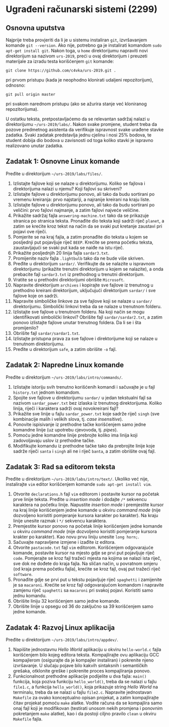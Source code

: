 # Ugrađeni računarski sistemi (2299)
## Osnovna uputstva
Najprije treba provjeriti da li je u sistemu instaliran `git`, izvršavanjem komande `git --version`. Ako nije, potrebno ga je instalirati komandom `sudo apt-get install git`. Nakon toga, u `home` direktorijumu napraviti novi direktorijum sa nazivom `urs-2019`, preći u ovaj direktorijum i preuzeti materijale za izradu testa korišćenjem `git` komande:

```
git clone https://github.com/c4vka/urs-2019.git .
```

pri prvom pristupu (kada je neophodno klonirati udaljeni repozitorijum), odnosno:

```
git pull origin master
```

pri svakom narednom pristupu (ako se ažurira stanje već kloniranog repozitorijuma).

U ostatku teksta, pretpostavljaćemo da se relevantan sadržaj nalazi u direktorijumu `~/urs-2019/labs/`. Nakon svake promjene, student treba da pozove predmetnog asistenta da verifikuje ispravnost svake urađene stavke zadatka. Svaki zadatak predstavlja jednu cjelinu i nosi 25% bodova, te student dobija dio bodova u zavisnosti od toga koliko stavki je ispravno realizovano unutar zadatka.

## Zadatak 1: Osnovne Linux komande
Pređite u direktorijum `~/urs-2019/labs/files/`.

1. Izlistajte fajlove koji se nalaze u direktorijumu. Koliko se fajlova i direktorijuma nalazi u njemu? Koji fajlovi su skriveni?
2. Izlistajte fajlove u direktorijumu ponovo, ali tako da budu sortirani po vremenu kreiranja: prvo najstariji, a najranije kreirani na kraju liste.
3. Izlistajte fajlove u direktorijumu ponovo, ali tako da budu sortirani po veličini: prvo fajlovi najmanje, a zatim fajlovi najveće veličine.
4. Prikažite sadržaj fajla `answering-machine.txt` tako da se prikazuje stranica po stranica teksta. Pronađite dio teksta koji sadrži riječ `planet`, a zatim se krećite kroz tekst na način da se svaki put kretanje zaustavi pri pojavi ove riječi.
5. Pomjerite se na kraj fajla, a zatim pronađite dio teksta u kojem se posljednji put pojavljuje riječ `BEEP`. Krećite se prema početku teksta, zaustavljajući se svaki put kada se naiđe na istu riječ.
6. Prikažite posljednjih 20 linija fajla `sardar3.txt`.
7. Promijenite naziv fajla `.lightbulb` tako da ne bude više skriven.
8. Pređite u direktorijum `sardar/`. Verifikujte da se nalazite u ispravnom direktorijumu (prikažite trenutni direktorijum u kojem se nalazite), a onda prebacite fajl `sardar3.txt` iz prethodnog u trenutni direktorijum.
9. Vratite se u prethodni direktorijumi obrišite `Microsoft`.
10. Napravite direktorijum `archives` i kopirajte sve fajlove iz trenutnog u prethodno kreirani direktorijum, uključujući direktorijum `sardar/` i sve fajlove koje on sadrži.
11. Napravite simboličke linkove za sve fajlove koji se nalaze u `sardar/` direktorijumu. Simbolički linkovi treba da se nalaze u trenutnom folderu.
12. Izlistajte sve fajlove u trenutnom folderu. Na koji način se mogu identifikovati simbolički linkovi? Obrišite fajl `sardar/sardar2.txt`, a zatim ponovo izlistajte fajlove unutar trenutnog foldera. Da li se i šta promijenilo?
13. Obrišite fajl `sardar/sardar1.txt`.
14. Izlistajte pristupna prava za sve fajlove i direktorijume koji se nalaze u trenutnom direktorijumu.
15. Pređite u direktorijum `safe`, a zatim obrišite `-o` fajl.

## Zadatak 2: Napredne Linux komande
Pređite u direktorijum `~/urs-2019/labs/intro/commands/`.

1. Izlistajte istoriju svih trenutno korišćenih komandi i sačuvajte je u fajl `history.txt` jednom komandom.
2. Spojite sve fajlove u direktorijumu `sardar/` u jedan tekstualni fajl sa nazivom `sardar_power.txt` bez izlaska iz trenutnog direktorijuma. Koliko linija, riječi i karaktera sadrži ovaj novokreirani fajl?
3. Prikažite sve linije u fajlu `sardar_power.txt` koje sadrže riječ `singh` (sve kombinacije malih i velikih slova, tj. *case insensitive*).
4. Ponovite ispisivanje iz prethodne tačke korišćenjem samo jedne komandne linije (uz upotrebu cjevovoda, tj. *pipes*).
5. Pomoću jedne komandne linije prebrojte koliko ima linija koji zadovoljavaju uslov iz prethodne tačke.
6. Modifikujte komandu iz prethodne tačke tako da prebrojite linije koje sadrže riječi `santa` i `singh` ali ne i riječ `banta`, a zatim obrišite ovaj fajl.

## Zadatak 3: Rad sa editorom teksta
Pređite u direktorijum `~/urs-2019/labs/intro/text/`. Ukoliko već nije, instalirajte `vim` editor korišćenjem komande `sudo apt-get install vim`.

1. Otvorite `declarations.h` fajl `vim` editorom i postavite kursor na početak prve linije teksta. Pređite u *insertion mode* i dodajte `/*` sekvencu karaktera na početku linije. Napustite *insertion mode* i premjestite kursor na kraj linije korišćenjem jedne komande u okviru *command mode* (nije dozvoljeno koristiti pomjeranje kursora karakter po karakter). Na kraju linije unesite razmak i `*/` sekvencu karaktera.
2. Premjestite kursor ponovo na početak linije korišćenjem jedne komande u okviru *command mode* (nije dozvoljeno koristiti pomjeranje kursora krakter po karakter). Kao novu prvu liniju unesite `long horn;`.
3. Sačuvajte napravljene izmjene i izađite iz editora.
4. Otvorite `pastacode.txt` fajl `vim` editorom. Korišćenjem odgovarajuće komande, postavite kursor na mjesto gdje se prvi put pojavljuje riječ `code`. Pomjerajte se kroz fajl tražeći mjesta na kojima se nalazi ista riječ, sve dok ne dođete do kraja fajla. Na sličan način, u povratnom smjeru (od kraja prema početku fajla), krećite se kroz fajl, ovaj put tražeći riječ `software`.
5. Pronađite gdje se prvi put u tekstu pojavljuje riječ `spaghetti` i zamijenite je sa `macaroni`. Krećite se kroz fajl odgovarajućom komandom i napravite zamjenu riječ `spaghetti` sa `macaroni` pri svakoj pojavi. Koristiti samo jednu komandu.
6. Obrišite liniju 32 korišćenjem samo jedne komande.
7. Obrišite linije u opsegu od 36 do zaključno sa 39 korišćenjem samo jedne komande.

## Zadatak 4: Razvoj Linux aplikacija
Pređite u direktorijum `~/urs-2019/labs/intro/appdev/`.

1. Napišite jednostavnu *Hello World* aplikaciju u okviru `hello-world.c` fajla korišćenjem bilo kojeg editora teksta. Kompajlirajte ovu aplikaciju GCC kompajlerom (osigurajte da je kompajler instaliran) i pokrenite njeno izvršavanje. U slučaju pojave bilo kakvih sintaksnih i semantičkih grešaka, otklonite greške i pokrenite proces kompajliranja ponovo.
2. Funkcionalnost prethodne aplikacije podijelite u dva fajla: `main()` funkcija, koja poziva funkciju `hello_world()`, treba da se nalazi u fajlu `file1.c`, a funkcija `hello_world()`, koja prikazuje string *Hello World* na terminalu, treba da se nalazi u fajlu `file2.c`. Napravite jednostavan `Makefile` za ovako konceptualno opisan projekat, a zatim kompajlirajte čitav projekat pomoću `make` alatke. Vodite računa da se kompajlira samo onaj fajl koji je modifikovan (testirati unosom nekih promjena i ponovnim pokretanjem `make` alatke), kao i da postoji ciljno pravilo `clean` u okviru `Makefile` fajla.

